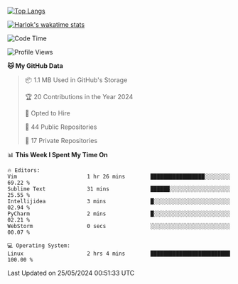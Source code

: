 [![Top Langs](https://github-readme-stats.vercel.app/api/top-langs/?username=remisiki&theme=dracula&layout=compact&hide=Jupyter%20Notebook,CSS,HTML&langs_count=10&exclude_repo=GMM-Demux-GUI)](https://github.com/anuraghazra/github-readme-stats)

[![Harlok's wakatime stats](https://github-readme-stats.vercel.app/api/wakatime?username=@remisiki&theme=dracula&layout=compact&langs_count=10&hide=other,html,css,text,json,markdown,jupyter)](https://github.com/anuraghazra/github-readme-stats)

<!--START_SECTION:waka-->
![Code Time](http://img.shields.io/badge/Code%20Time-821%20hrs%2024%20mins-blue)

![Profile Views](http://img.shields.io/badge/Profile%20Views-0-blue)

**🐱 My GitHub Data** 

> 📦 1.1 MB Used in GitHub's Storage 
 > 
> 🏆 20 Contributions in the Year 2024
 > 
> 💼 Opted to Hire
 > 
> 📜 44 Public Repositories 
 > 
> 🔑 17 Private Repositories 
 > 
📊 **This Week I Spent My Time On** 

```text
🔥 Editors: 
Vim                      1 hr 26 mins        █████████████████░░░░░░░░   69.22 % 
Sublime Text             31 mins             ██████░░░░░░░░░░░░░░░░░░░   25.55 % 
Intellijidea             3 mins              █░░░░░░░░░░░░░░░░░░░░░░░░   02.94 % 
PyCharm                  2 mins              █░░░░░░░░░░░░░░░░░░░░░░░░   02.21 % 
WebStorm                 0 secs              ░░░░░░░░░░░░░░░░░░░░░░░░░   00.07 % 

💻 Operating System: 
Linux                    2 hrs 4 mins        █████████████████████████   100.00 % 
```


 Last Updated on 25/05/2024 00:51:33 UTC
<!--END_SECTION:waka-->
